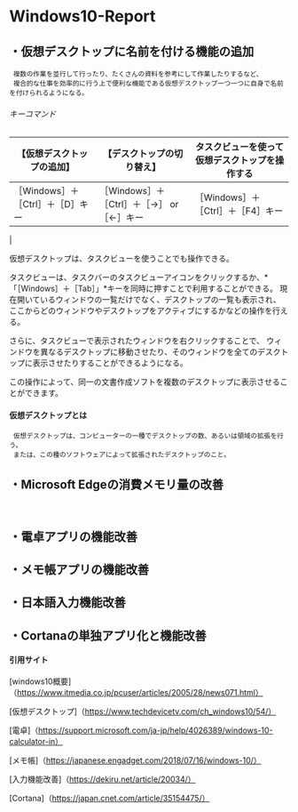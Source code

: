 # Windows10-Report

## ・仮想デスクトップに名前を付ける機能の追加
     複数の作業を並行して行ったり、たくさんの資料を参考にして作業したりするなど、
     複合的な仕事を効率的に行う上で便利な機能である仮想デスクトップ一つ一つに自身で名前を付けられるようになる。
###### キーコマンド
|【仮想デスクトップの追加】 　　   |【デスクトップの切り替え】                |タスクビューを使って仮想デスクトップを操作する           |
|---------------------------------|-----------------------------------------|--------------------------------------------------------|
|［Windows］＋［Ctrl］＋［D］キー  |［Windows］＋［Ctrl］＋［→］ or ［←］キー|［Windows］＋［Ctrl］＋［F4］キー
|

仮想デスクトップは、タスクビューを使うことでも操作できる。

タスクビューは、タスクバーのタスクビューアイコンをクリックするか、*「［Windows］＋［Tab］」*キーを同時に押すことで利用することができる。
現在開いているウィンドウの一覧だけでなく、デスクトップの一覧も表示され、
ここからどのウィンドウやデスクトップをアクティブにするかなどの操作を行える。

さらに、タスクビューで表示されたウィンドウを右クリックすることで、
ウィンドウを異なるデスクトップに移動させたり、そのウィンドウを全てのデスクトップに表示させたりすることができるようになる。

この操作によって、同一の文書作成ソフトを複数のデスクトップに表示させることができます。
#### 仮想デスクトップとは
     仮想デスクトップは、コンピューターの一種でデスクトップの数、あるいは領域の拡張を行う。
     または、この種のソフトウェアによって拡張されたデスクトップのこと。

## ・Microsoft Edgeの消費メモリ量の改善
       　　
## ・電卓アプリの機能改善

## ・メモ帳アプリの機能改善

## ・日本語入力機能改善

## ・Cortanaの単独アプリ化と機能改善

#### 引用サイト 
[windows10概要]（https://www.itmedia.co.jp/pcuser/articles/2005/28/news071.html）

[仮想デスクトップ]（https://www.techdevicetv.com/ch_windows10/54/）

[電卓]（https://support.microsoft.com/ja-jp/help/4026389/windows-10-calculator-in）

[メモ帳]（https://japanese.engadget.com/2018/07/16/windows-10/）

[入力機能改善]（https://dekiru.net/article/20034/）

[Cortana]（https://japan.cnet.com/article/35154475/）
